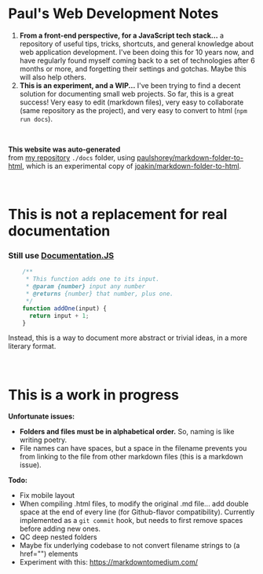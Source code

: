 # Paul's Web Development Notes     
1. **From a front-end perspective, for a JavaScript tech stack...** a repository of useful tips, tricks, shortcuts, and general knowledge about web application development. I've been doing this for 10 years now, and have regularly found myself coming back to a set of technologies after 6 months or more, and forgetting their settings and gotchas. Maybe this will also help others.     
2. **This is an experiment, and a WIP...** I've been trying to find a decent solution for documenting small web projects. So far, this is a great success! Very easy to edit (markdown files), very easy to collaborate (same repository as the project), and very easy to convert to html (`npm run docs`).     
<br />     
     
**This website was auto-generated**     
from [my repository](http://github.com/paulshorey/ps) `./docs` folder, using [paulshorey/markdown-folder-to-html](https://github.com/paulshorey/markdown-folder-to-html), which is an experimental copy of [joakin/markdown-folder-to-html](https://github.com/joakin/markdown-folder-to-html).     
<br /><br />     
     
# This is not a replacement for real documentation     
### Still use [Documentation.JS](https://github.com/documentationjs/documentation/blob/master/docs/GETTING_STARTED.md)     
```javascript     
    /**     
     * This function adds one to its input.     
     * @param {number} input any number     
     * @returns {number} that number, plus one.     
     */     
    function addOne(input) {     
      return input + 1;     
    }     
```     
Instead, this is a way to document more abstract or trivial ideas, in a more literary format.     
<br /><br />     
     
     
# This is a work in progress     
     
**Unfortunate issues:**     
* **Folders and files must be in alphabetical order.** So, naming is like writing poetry.     
* File names can have spaces, but a space in the filename prevents you from linking to the file from other markdown files (this is a markdown issue).     
     
     
**Todo:**     
* Fix mobile layout     
* When compiling .html files, to modify the original .md file... add double space at the end of every line (for Github-flavor compatibility). Currently implemented as a `git commit` hook, but needs to first remove spaces before adding new ones.     
* QC deep nested folders     
* Maybe fix underlying codebase to not convert filename strings to (a href="") elements     
* Experiment with this: https://markdowntomedium.com/     
     

